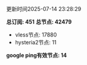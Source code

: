 更新时间2025-07-14 23:28:29

**总订阅: 451**
**总节点: 42479**
- vless节点: 17880
- hysteria2节点: 11

**google ping有效节点: 14**
